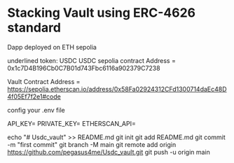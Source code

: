 # Stacking Vault using ERC-4626 standard

Dapp deployed on ETH sepolia 

underlined token: USDC 
USDC sepolia contract Address = 0x1c7D4B196Cb0C7B01d743Fbc6116a902379C7238

Vault Contract Address =
https://sepolia.etherscan.io/address/0x58Fa02924312CFd1300714daEc48D4f05Ef7f2e1#code

config your .env file

API_KEY=
PRIVATE_KEY=
ETHERSCAN_API=

echo "# Usdc_vault" >> README.md
git init
git add README.md
git commit -m "first commit"
git branch -M main
git remote add origin https://github.com/pegasus4me/Usdc_vault.git
git push -u origin main